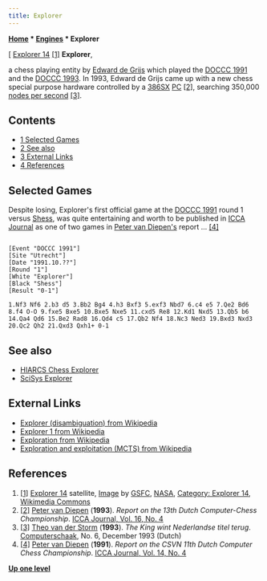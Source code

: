```yaml
---
title: Explorer
---
```

**[Home](Home "Home") * [Engines](Engines "Engines") * Explorer**

\[ [Explorer 14](https://en.wikipedia.org/wiki/Explorer_14) <a id="cite-note-1" href="#cite-ref-1">[1]</a>
**Explorer**,

a chess playing entity by [Edward de Grijs](Edward_de_Grijs "Edward de Grijs") which played the [DOCCC 1991](DOCCC_1991 "DOCCC 1991") and the [DOCCC 1993](DOCCC_1993 "DOCCC 1993").
In 1993, Edward de Grijs came up with a new chess special purpose hardware controlled by a [386SX](X86 "X86") [PC](IBM_PC "IBM PC")
<a id="cite-note-2" href="#cite-ref-2">[2]</a>,
searching 350,000 [nodes per second](Nodes_per_Second "Nodes per Second") <a id="cite-note-3" href="#cite-ref-3">[3]</a>.

## Contents

- [1 Selected Games](#selected-games)
- [2 See also](#see-also)
- [3 External Links](#external-links)
- [4 References](#references)

## Selected Games

Despite losing, Explorer's first official game at the [DOCCC 1991](DOCCC_1991 "DOCCC 1991") round 1 versus [Shess](Shess "Shess"), was quite entertaining and worth to be published in [ICCA Journal](ICGA_Journal#14_4 "ICGA Journal") as one of two games in [Peter van Diepen's](Peter_van_Diepen "Peter van Diepen") report ...
<a id="cite-note-4" href="#cite-ref-4">[4]</a>

```

[Event "DOCCC 1991"]
[Site "Utrecht"]
[Date "1991.10.??"]
[Round "1"]
[White "Explorer"]
[Black "Shess"]
[Result "0-1"]

1.Nf3 Nf6 2.b3 d5 3.Bb2 Bg4 4.h3 Bxf3 5.exf3 Nbd7 6.c4 e5 7.Qe2 Bd6
8.f4 O-O 9.fxe5 Bxe5 10.Bxe5 Nxe5 11.cxd5 Re8 12.Kd1 Nxd5 13.Qb5 b6
14.Qa4 Qd6 15.Be2 Rad8 16.Qd4 c5 17.Qb2 Nf4 18.Nc3 Ned3 19.Bxd3 Nxd3
20.Qc2 Qh2 21.Qxd3 Qxh1+ 0-1

```

## See also

- [HIARCS Chess Explorer](HIARCS_Chess_Explorer "HIARCS Chess Explorer")
- [SciSys Explorer](SciSys_Explorer "SciSys Explorer")

## External Links

- [Explorer (disambiguation) from Wikipedia](<https://en.wikipedia.org/wiki/Explorer_(disambiguation)>)
- [Explorer 1 from Wikipedia](https://en.wikipedia.org/wiki/Explorer_1)
- [Exploration from Wikipedia](https://en.wikipedia.org/wiki/Exploration)
- [Exploration and exploitation (MCTS) from Wikipedia](https://en.wikipedia.org/wiki/Monte_Carlo_tree_search#Exploration_and_exploitation)

## References

1. <a id="cite-ref-1" href="#cite-note-1">[1]</a> [Explorer 14](https://en.wikipedia.org/wiki/Explorer_14) satellite, [Image](https://commons.wikimedia.org/wiki/File:Explorer_14.jpg) by [GSFC](https://en.wikipedia.org/wiki/Goddard_Space_Flight_Center), [NASA](https://en.wikipedia.org/wiki/NASA), [Category: Explorer 14](https://commons.wikimedia.org/wiki/Explorer_14), [Wikimedia Commons](https://en.wikipedia.org/wiki/Wikimedia_Commons)
1. <a id="cite-ref-2" href="#cite-note-2">[2]</a> [Peter van Diepen](Peter_van_Diepen "Peter van Diepen") (**1993**). *Report on the 13th Dutch Computer-Chess Championship*. [ICCA Journal, Vol. 16, No. 4](ICGA_Journal#16_4 "ICGA Journal")
1. <a id="cite-ref-3" href="#cite-note-3">[3]</a> [Theo van der Storm](Theo_van_der_Storm "Theo van der Storm") (**1993**). *The King wint Nederlandse titel terug*. [Computerschaak](Computerschaak "Computerschaak"), No. 6, December 1993 (Dutch)
1. <a id="cite-ref-4" href="#cite-note-4">[4]</a> [Peter van Diepen](Peter_van_Diepen "Peter van Diepen") (**1991**). *Report on the CSVN 11th Dutch Computer Chess Championship*. [ICCA Journal, Vol. 14, No. 4](ICGA_Journal#14_4 "ICGA Journal")

**[Up one level](Engines "Engines")**

